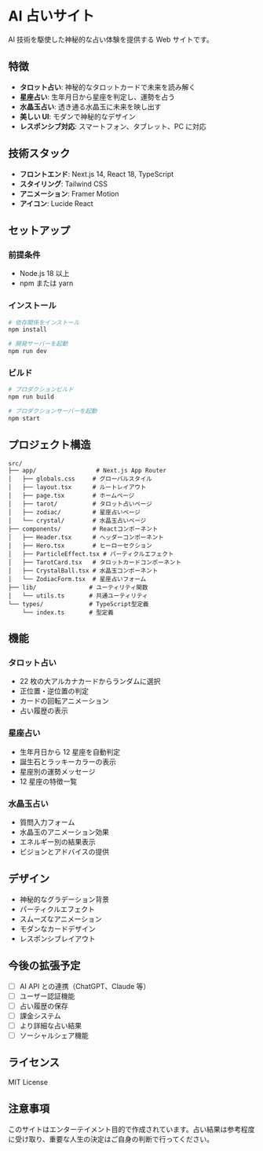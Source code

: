 # AI 占いサイト

AI 技術を駆使した神秘的な占い体験を提供する Web サイトです。

## 特徴

- **タロット占い**: 神秘的なタロットカードで未来を読み解く
- **星座占い**: 生年月日から星座を判定し、運勢を占う
- **水晶玉占い**: 透き通る水晶玉に未来を映し出す
- **美しい UI**: モダンで神秘的なデザイン
- **レスポンシブ対応**: スマートフォン、タブレット、PC に対応

## 技術スタック

- **フロントエンド**: Next.js 14, React 18, TypeScript
- **スタイリング**: Tailwind CSS
- **アニメーション**: Framer Motion
- **アイコン**: Lucide React

## セットアップ

### 前提条件

- Node.js 18 以上
- npm または yarn

### インストール

```bash
# 依存関係をインストール
npm install

# 開発サーバーを起動
npm run dev
```

### ビルド

```bash
# プロダクションビルド
npm run build

# プロダクションサーバーを起動
npm start
```

## プロジェクト構造

```
src/
├── app/                 # Next.js App Router
│   ├── globals.css     # グローバルスタイル
│   ├── layout.tsx      # ルートレイアウト
│   ├── page.tsx        # ホームページ
│   ├── tarot/          # タロット占いページ
│   ├── zodiac/         # 星座占いページ
│   └── crystal/        # 水晶玉占いページ
├── components/         # Reactコンポーネント
│   ├── Header.tsx      # ヘッダーコンポーネント
│   ├── Hero.tsx        # ヒーローセクション
│   ├── ParticleEffect.tsx # パーティクルエフェクト
│   ├── TarotCard.tsx   # タロットカードコンポーネント
│   ├── CrystalBall.tsx # 水晶玉コンポーネント
│   └── ZodiacForm.tsx  # 星座占いフォーム
├── lib/               # ユーティリティ関数
│   └── utils.ts       # 共通ユーティリティ
└── types/             # TypeScript型定義
    └── index.ts       # 型定義
```

## 機能

### タロット占い

- 22 枚の大アルカナカードからランダムに選択
- 正位置・逆位置の判定
- カードの回転アニメーション
- 占い履歴の表示

### 星座占い

- 生年月日から 12 星座を自動判定
- 誕生石とラッキーカラーの表示
- 星座別の運勢メッセージ
- 12 星座の特徴一覧

### 水晶玉占い

- 質問入力フォーム
- 水晶玉のアニメーション効果
- エネルギー別の結果表示
- ビジョンとアドバイスの提供

## デザイン

- 神秘的なグラデーション背景
- パーティクルエフェクト
- スムーズなアニメーション
- モダンなカードデザイン
- レスポンシブレイアウト

## 今後の拡張予定

- [ ] AI API との連携（ChatGPT、Claude 等）
- [ ] ユーザー認証機能
- [ ] 占い履歴の保存
- [ ] 課金システム
- [ ] より詳細な占い結果
- [ ] ソーシャルシェア機能

## ライセンス

MIT License

## 注意事項

このサイトはエンターテイメント目的で作成されています。占い結果は参考程度に受け取り、重要な人生の決定はご自身の判断で行ってください。
